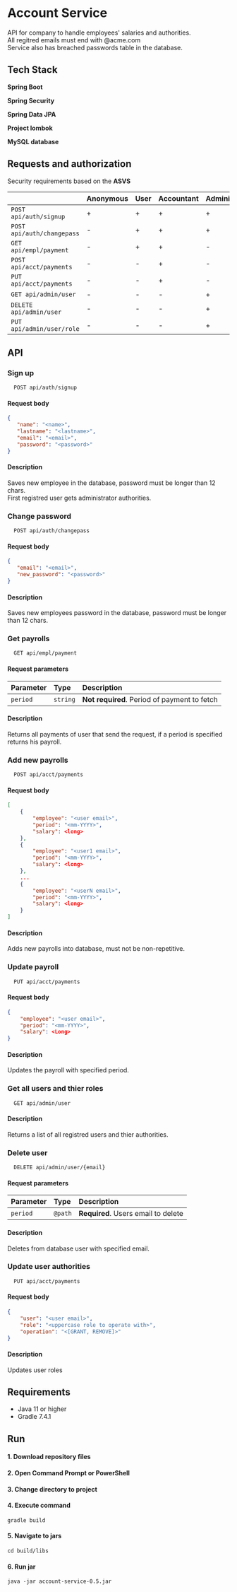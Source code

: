
# Account Service

API for company to handle employees' salaries and authorities.  
All regitred emails must end with @acme.com  
Service also has breached passwords table in the database.
## Tech Stack

**Spring Boot**  

**Spring Security**

**Spring Data JPA**

**Project lombok**

**MySQL database**



## Requests and authorization

Security requirements based on the **ASVS**

|                             | Anonymous | User | Accountant | Administrator |
| :-------------------------- | :-------- | :--- | :--------- | :------------ |
| `POST api/auth/signup`      | +         | +    | +          | +             |
| `POST api/auth/changepass`  | -         | +    | +          | +             |
| `GET api/empl/payment`      | -         | +    | +          | -             |
| `POST api/acct/payments`    | -         | -    | +          | -             |
| `PUT api/acct/payments`     | -         | -    | +          | -             |
| `GET api/admin/user`        | -         | -    | -          | +             |
| `DELETE api/admin/user`     | -         | -    | -          | +             |
| `PUT api/admin/user/role`   | -         | -    | -          | +             |



## API

### Sign up

```
  POST api/auth/signup
```
#### Request body
```json
{
   "name": "<name>",
   "lastname": "<lastname>",
   "email": "<email>",
   "password": "<password>"
}
```

#### Description
Saves new employee in the database, password must be longer than 12 chars.  
First registred user gets administrator authorities.


### Change password

```
  POST api/auth/changepass
```
#### Request body
```json
{
   "email": "<email>",
   "new_password": "<password>"
}
```
#### Description
Saves new employees password in the database, password must be longer than 12 chars.


### Get payrolls

```
  GET api/empl/payment
```
#### Request parameters
| Parameter | Type     | Description                                  |
| :-------- | :------- | :------------------------------------------- |
| `period`  | `string` | **Not required**. Period of payment to fetch |

#### Description
Returns all payments of user that send the request, if a period is specified returns his payroll.


### Add new payrolls

```
  POST api/acct/payments
```
#### Request body
```json
[
    {
        "employee": "<user email>",
        "period": "<mm-YYYY>",
        "salary": <long>
    },
    {
        "employee": "<user1 email>",
        "period": "<mm-YYYY>",
        "salary": <long>
    },
    ...
    {
        "employee": "<userN email>",
        "period": "<mm-YYYY>",
        "salary": <long>
    }
]
```

#### Description
Adds new payrolls into database, must not be non-repetitive.


### Update payroll

```
  PUT api/acct/payments
```
#### Request body
```json
{
    "employee": "<user email>",
    "period": "<mm-YYYY>",
    "salary": <Long>
}
```

#### Description
Updates the payroll with specified period.


### Get all users and thier roles

```
  GET api/admin/user
```

#### Description
Returns a list of all registred users and thier authorities.

### Delete user

```
  DELETE api/admin/user/{email}
```

#### Request parameters
| Parameter | Type     | Description                         |
| :-------- | :------- | :---------------------------------- |
| `period`  | `@path`  | **Required**. Users email to delete |

#### Description
Deletes from database user with specified email.


### Update user authorities

```
  PUT api/acct/payments
```
#### Request body
```json
{
    "user": "<user email>",
    "role": "<uppercase role to operate with>",
    "operation": "<[GRANT, REMOVE]>"
}
```

#### Description
Updates user roles

## Requirements 
* Java 11 or higher
* Gradle 7.4.1
## Run

#### 1. Download repository files  

#### 2. Open Command Prompt or PowerShell

#### 3. Change directory to project

#### 4. Execute command

```
gradle build
```

#### 5. Navigate to jars

```
cd build/libs
```

#### 6. Run jar

```
java -jar account-service-0.5.jar
```

